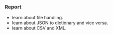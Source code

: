 ### Report

- learn about file handling.
- learn about JSON to dictionary and vice versa.
- learn about CSV and XML.
